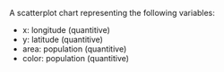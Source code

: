 A scatterplot chart representing the following variables:

- x: longitude (quantitive)
- y: latitude (quantitive)
- area: population (quantitive)
- color: population (quantitive)
